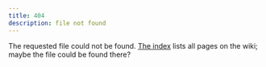 ```yaml
---
title: 404
description: file not found
---
```

The requested file could not be found. [The index](/) lists all pages on the wiki; maybe the file could be found there?
